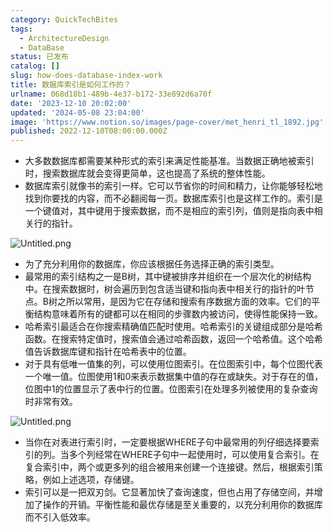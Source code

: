 ```yaml
---
category: QuickTechBites
tags:
  - ArchitectureDesign
  - DataBase
status: 已发布
catalog: []
slug: how-does-database-index-work
title: 数据库索引是如何工作的？
urlname: 068d18b1-489b-4e37-b172-33e892d6a70f
date: '2023-12-10 20:02:00'
updated: '2024-05-08 23:04:00'
image: 'https://www.notion.so/images/page-cover/met_henri_tl_1892.jpg'
published: 2022-12-10T08:00:00.000Z
---
```

- 大多数数据库都需要某种形式的索引来满足性能基准。当数据正确地被索引时，搜索数据库就会变得更简单，这也提高了系统的整体性能。
- 数据库索引就像书的索引一样。它可以节省你的时间和精力，让你能够轻松地找到你要找的内容，而不必翻阅每一页。数据库索引也是这样工作的。索引是一个键值对，其中键用于搜索数据，而不是相应的索引列，值则是指向表中相关行的指针。

![Untitled.png](https://prod-files-secure.s3.us-west-2.amazonaws.com/5d24fe63-e567-4804-86f9-9fdc62e13082/3e87f042-644d-48ab-9a58-227f3d930d71/Untitled.png?X-Amz-Algorithm=AWS4-HMAC-SHA256&X-Amz-Content-Sha256=UNSIGNED-PAYLOAD&X-Amz-Credential=ASIAZI2LB466T7V2A5ZC%2F20250328%2Fus-west-2%2Fs3%2Faws4_request&X-Amz-Date=20250328T054019Z&X-Amz-Expires=3600&X-Amz-Security-Token=IQoJb3JpZ2luX2VjEO7%2F%2F%2F%2F%2F%2F%2F%2F%2F%2FwEaCXVzLXdlc3QtMiJHMEUCIQCWw2HI6yifo1JWqjSTSVwzLXBMtGMFTbpGruuLnuEtmgIgU5E4S97HTfscdN3yPcxVcHf4c42lzJHv61TIf5Lb8e8q%2FwMIVxAAGgw2Mzc0MjMxODM4MDUiDKbx8gTbM0vObgpg7CrcA1e%2B1TwOX5%2Bjt%2F%2BC8BYCE%2F%2BVpjtw4dlTISWRi2f03OHFB6v%2BRvgCLSE23S9GjIUVSE7frghuCSsO%2FW%2F%2BYdsf98FxIdxT3Pdx4FVYTeEV7AXYde7K1w3dYoP8cIlkhiepas74YAdzb7t%2BSwGWM2fh48ThGUykKijaMciDOapU%2B4WjBg92QXZ0GkUsnC8YpYqp8FN99JLrsJDz5XExuEn4dqfCVRaLBISrKXRFklWOT4sMo28QgKJOCFTQEp9RZLdHkiF2JQBRYyswYYHOD%2FqAjh4S%2FLp01MPjJyGNQJvDPnEM%2BQhGzU9gP2E24egZU%2Bo5HXoJo7IIi8WxrNRfvcpqke8cRv7Y5IFptDVSmzBWJ42VBEFhHkgrul6zj0qa6r0P8Z6TvFGJnb7Sq5VyWhWzdA0%2FyS1xfNl3pTXe0siMpmFJRxxiALHTEgxqa%2B1mwcsa5%2BwzFfFzAiTeSv%2FWIqRLjX1xptAbULd70uHosZvkz4NDLwsdRopmNHIn9zSFJjDfNsQgTD3CrLhaH%2BVY9tEnrn4Ng04la3Pi49XC%2FtHXz3ejuGx%2FYo3VVGTtZbMK6PM8bU%2BKmOuuGe41iFZbqFbjtT%2BYqsC%2FKExg5J4S%2FG4hybb8UHS%2BJLv3i9w1Vji6MJPnmL8GOqUB0%2BDPOq1QVlUq2apAI33Of8StUcADHRw%2BBdpzeJ04fpKlv4KKUCexOfZ9OMhZZhT939wD2cAFodFLnp3BzHLJjdaugwz9t1kOYtft5IjkqIORVzO1Okt%2BMLaSDOCfuL0%2F5IISYPNBs%2FY3S8Yel02XxxjwgJ70qc4WK0%2BkSvKaRRnbVqZzNH3xez8vbR580Twl4SR5S%2BZeANlepf%2Fc%2BMNXcqDQr0BG&X-Amz-Signature=1c3448f7420566fa2e58fe96b3b1149e4c5f8fc4a55fc883dbc8bd8a008a6b3f&X-Amz-SignedHeaders=host&x-id=GetObject)

- 为了充分利用你的数据库，你应该根据任务选择正确的索引类型。
- 最常用的索引结构之一是B树，其中键被排序并组织在一个层次化的树结构中。在搜索数据时，树会遍历到包含适当键和指向表中相关行的指针的叶节点。B树之所以常用，是因为它在存储和搜索有序数据方面的效率。它们的平衡结构意味着所有的键都可以在相同的步骤数内被访问，使得性能保持一致。
- 哈希索引最适合在你搜索精确值匹配时使用。哈希索引的关键组成部分是哈希函数。在搜索特定值时，搜索值会通过哈希函数，返回一个哈希值。这个哈希值告诉数据库键和指针在哈希表中的位置。
- 对于具有低唯一值集的列，可以使用位图索引。在位图索引中，每个位图代表一个唯一值。位图使用1和0来表示数据集中值的存在或缺失。对于存在的值，位图中1的位置显示了表中行的位置。位图索引在处理多列被使用的复杂查询时非常有效。

![Untitled.png](https://prod-files-secure.s3.us-west-2.amazonaws.com/5d24fe63-e567-4804-86f9-9fdc62e13082/25e88b4a-737d-484e-85cc-b7fe2444aa3c/Untitled.png?X-Amz-Algorithm=AWS4-HMAC-SHA256&X-Amz-Content-Sha256=UNSIGNED-PAYLOAD&X-Amz-Credential=ASIAZI2LB466T7V2A5ZC%2F20250328%2Fus-west-2%2Fs3%2Faws4_request&X-Amz-Date=20250328T054019Z&X-Amz-Expires=3600&X-Amz-Security-Token=IQoJb3JpZ2luX2VjEO7%2F%2F%2F%2F%2F%2F%2F%2F%2F%2FwEaCXVzLXdlc3QtMiJHMEUCIQCWw2HI6yifo1JWqjSTSVwzLXBMtGMFTbpGruuLnuEtmgIgU5E4S97HTfscdN3yPcxVcHf4c42lzJHv61TIf5Lb8e8q%2FwMIVxAAGgw2Mzc0MjMxODM4MDUiDKbx8gTbM0vObgpg7CrcA1e%2B1TwOX5%2Bjt%2F%2BC8BYCE%2F%2BVpjtw4dlTISWRi2f03OHFB6v%2BRvgCLSE23S9GjIUVSE7frghuCSsO%2FW%2F%2BYdsf98FxIdxT3Pdx4FVYTeEV7AXYde7K1w3dYoP8cIlkhiepas74YAdzb7t%2BSwGWM2fh48ThGUykKijaMciDOapU%2B4WjBg92QXZ0GkUsnC8YpYqp8FN99JLrsJDz5XExuEn4dqfCVRaLBISrKXRFklWOT4sMo28QgKJOCFTQEp9RZLdHkiF2JQBRYyswYYHOD%2FqAjh4S%2FLp01MPjJyGNQJvDPnEM%2BQhGzU9gP2E24egZU%2Bo5HXoJo7IIi8WxrNRfvcpqke8cRv7Y5IFptDVSmzBWJ42VBEFhHkgrul6zj0qa6r0P8Z6TvFGJnb7Sq5VyWhWzdA0%2FyS1xfNl3pTXe0siMpmFJRxxiALHTEgxqa%2B1mwcsa5%2BwzFfFzAiTeSv%2FWIqRLjX1xptAbULd70uHosZvkz4NDLwsdRopmNHIn9zSFJjDfNsQgTD3CrLhaH%2BVY9tEnrn4Ng04la3Pi49XC%2FtHXz3ejuGx%2FYo3VVGTtZbMK6PM8bU%2BKmOuuGe41iFZbqFbjtT%2BYqsC%2FKExg5J4S%2FG4hybb8UHS%2BJLv3i9w1Vji6MJPnmL8GOqUB0%2BDPOq1QVlUq2apAI33Of8StUcADHRw%2BBdpzeJ04fpKlv4KKUCexOfZ9OMhZZhT939wD2cAFodFLnp3BzHLJjdaugwz9t1kOYtft5IjkqIORVzO1Okt%2BMLaSDOCfuL0%2F5IISYPNBs%2FY3S8Yel02XxxjwgJ70qc4WK0%2BkSvKaRRnbVqZzNH3xez8vbR580Twl4SR5S%2BZeANlepf%2Fc%2BMNXcqDQr0BG&X-Amz-Signature=7030897e0f351c9f5689f5ceaa08203569d6b7bbd6b1cbaf5e346f19cc6c13e6&X-Amz-SignedHeaders=host&x-id=GetObject)

- 当你在对表进行索引时，一定要根据WHERE子句中最常用的列仔细选择要索引的列。当多个列经常在WHERE子句中一起使用时，可以使用复合索引。在复合索引中，两个或更多列的组合被用来创建一个连接键。然后，根据索引策略，例如上述选项，存储键。
- 索引可以是一把双刃剑。它显著加快了查询速度，但也占用了存储空间，并增加了操作的开销。平衡性能和最优存储是至关重要的，以充分利用你的数据库而不引入低效率。
